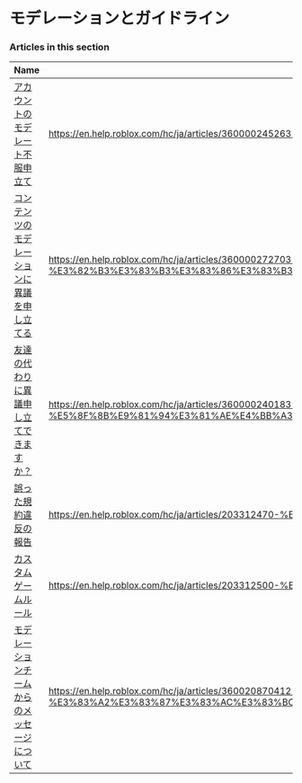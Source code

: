 # モデレーションとガイドライン  
### Articles in this section
Name|URL
-|-
[アカウントのモデレート不服申立て](./アカウントのモデレート不服申立て.html) |https://en.help.roblox.com/hc/ja/articles/360000245263-%E3%82%A2%E3%82%AB%E3%82%A6%E3%83%B3%E3%83%88%E3%81%AE%E3%83%A2%E3%83%87%E3%83%AC%E3%83%BC%E3%83%88%E4%B8%8D%E6%9C%8D%E7%94%B3%E7%AB%8B%E3%81%A6
[コンテンツのモデレーションに異議を申し立てる](./コンテンツのモデレーションに異議を申し立てる.html) |https://en.help.roblox.com/hc/ja/articles/360000272703-%E3%82%B3%E3%83%B3%E3%83%86%E3%83%B3%E3%83%84%E3%81%AE%E3%83%A2%E3%83%87%E3%83%AC%E3%83%BC%E3%82%B7%E3%83%A7%E3%83%B3%E3%81%AB%E7%95%B0%E8%AD%B0%E3%82%92%E7%94%B3%E3%81%97%E7%AB%8B%E3%81%A6%E3%82%8B
[友達の代わりに異議申し立てできますか？](./友達の代わりに異議申し立てできますか？.html) |https://en.help.roblox.com/hc/ja/articles/360000240183-%E5%8F%8B%E9%81%94%E3%81%AE%E4%BB%A3%E3%82%8F%E3%82%8A%E3%81%AB%E7%95%B0%E8%AD%B0%E7%94%B3%E3%81%97%E7%AB%8B%E3%81%A6%E3%81%A7%E3%81%8D%E3%81%BE%E3%81%99%E3%81%8B-
[誤った規約違反の報告](./誤った規約違反の報告.html) |https://en.help.roblox.com/hc/ja/articles/203312470-%E8%AA%A4%E3%81%A3%E3%81%9F%E8%A6%8F%E7%B4%84%E9%81%95%E5%8F%8D%E3%81%AE%E5%A0%B1%E5%91%8A
[カスタムゲームルール](./カスタムゲームルール.html) |https://en.help.roblox.com/hc/ja/articles/203312500-%E3%82%AB%E3%82%B9%E3%82%BF%E3%83%A0%E3%82%B2%E3%83%BC%E3%83%A0%E3%83%AB%E3%83%BC%E3%83%AB
[モデレーションチームからのメッセージについて](./モデレーションチームからのメッセージについて.html) |https://en.help.roblox.com/hc/ja/articles/360020870412-%E3%83%A2%E3%83%87%E3%83%AC%E3%83%BC%E3%82%B7%E3%83%A7%E3%83%B3%E3%83%81%E3%83%BC%E3%83%A0%E3%81%8B%E3%82%89%E3%81%AE%E3%83%A1%E3%83%83%E3%82%BB%E3%83%BC%E3%82%B8%E3%81%AB%E3%81%A4%E3%81%84%E3%81%A6